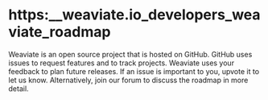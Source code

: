 # https:\_\_weaviate.io_developers_weaviate_roadmap

Weaviate is an open source project that is hosted on GitHub. GitHub uses issues to request features and to track projects. Weaviate uses your feedback to plan future releases. If an issue is important to you, upvote it to let us know. Alternatively, join our forum to discuss the roadmap in more detail.
